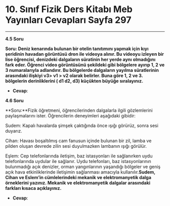 # 10. Sınıf Fizik Ders Kitabı Meb Yayınları Cevapları Sayfa 297

---

**4.5 Soru**

**Soru: Deniz kenarında bulunan bir otelin tanıtımını yapmak için kıyı şeridinin havadan görüntüsü dron ile videoya alınır. Bu videoyu izleyen bir lise öğrencisi, denizdeki dalgaların süratinin her yerde aynı olmadığını fark eder. Öğrenci video görüntüsünü şekildeki gibi bölgelere ayırıp 1, 2 ve 3 numaralarıyla adlandırır. Bu bölgelerde dalgaların yayılma süratlerinin arasındaki ilişkiyi ν3> ν1 > ν2 olarak belirler. Buna göre 1, 2 ve 3. bölgelerin derinliklerini ( d1 d2, d3) küçükten büyüğe sıralayınız.**

-   **Cevap**:

**4.6 Soru**

**Soru:**Fizik öğretmeni, öğrencilerinden dalgalarla ilgili gözlemlerini paylaşmalarını ister. Öğrencilerin deneyimleri aşağıdaki gibidir:

 Sudem: Kapalı havalarda şimşek çaktığında önce ışığı görürüz, sonra sesi duyarız.

 Cihan: Havası boşaltılmış cam fanusun içinde bulunan bir zil, lamba ve pilden oluşan devrede zilin sesi duyulmazken lambanın ışığı görülür.

 Eşlem: Cep telefonlarında iletişim, baz istasyonları ile sağlanırken uydu telefonlarında uydular ile sağlanır. Uydu telefonları, baz istasyonlarının bulunmadığı açık denizler, orman yangınlarının yaşandığı bölgeler ve geniş açık hava etkinliklerinde iletişimin sağlanması amacıyla kullanılır.**Sudem, Cihan ve Eslem’in cümlelerindeki mekanik ve elektromanyetik dalga örneklerini yazınız. Mekanik ve elektromanyetik dalgalar arasındaki farkları kısaca açıklayınız.**

-   **Cevap**: